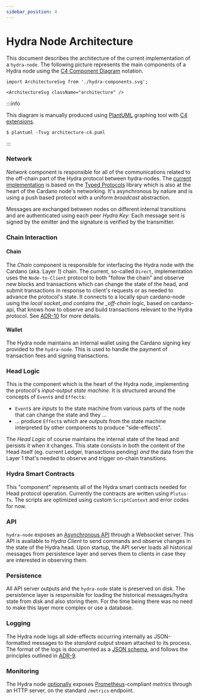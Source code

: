 ```yaml
---
sidebar_position: 4
---
```


# Hydra Node Architecture

This document describes the architecture of the current implementation
of a `hydra-node`. The following picture represents the main
components of a Hydra node using the [C4 Component
Diagram](https://c4model.com/#ComponentDiagram) notation.

```mdx-code-block
import ArchitectureSvg from './hydra-components.svg';

<ArchitectureSvg className="architecture" />
```

:::info

This diagram is manually produced using [PlantUML](https://plantuml.com) graphing tool with [C4 extensions](https://github.com/plantuml-stdlib/C4-PlantUML).

```
$ plantuml -Tsvg architecture-c4.puml
```

:::

### Network

_Network_ component is responsible for all of the communications related to the off-chain part of the Hydra protocol between hydra-nodes. The [current implementation](./networking) is based on the [Typed Protocols](https://github.com/input-output-hk/typed-protocols) library which is also at the heart of the Cardano node's networking. It's asynchronous by nature and is using a push based protocol with a uniform _broadcast_ abstraction. 

Messages are exchanged between nodes on different internal transitions and are authenticated using each peer _Hydra Key_: Each message sent is signed by the emitter and the signature is verified by the transmitter.

### Chain Interaction

#### Chain

The _Chain_ component is responsible for interfacing the Hydra node with the Cardano (aka. Layer 1) chain. The current, so-called `Direct`, implementation uses the `Node-to-Client` protocol to both "follow the chain" and observe new blocks and transactions which can change the state of the head, and submit transactions in response to client's requests or as needed to advance the protocol's state. It connects to a locally spun cardano-node using the _local socket_and contains the \_off-chain_ logic, based on cardano-api, that knows how to observe and build transactions relevant to the Hydra protocol. See [ADR-10](/adr/10) for more details.

#### Wallet

The Hydra node maintains an internal wallet using the Cardano signing key provided to the `hydra-node`. This is used to handle the payment of transaction fees and signing transactions.

### Head Logic

This is the component which is the heart of the Hydra node, implementing the protocol's _input-output state machine_. It is structured around the concepts of `Event`s and `Effect`s:

- `Event`s are _inputs_ to the state machine from various parts of the node that can change the state and they ...
- ... produce `Effect`s which are _outputs_ from the state machine interpreted by other components to produce "side-effects".

The _Head Logic_ of course maintains the internal state of the head and persists it when it changes. This state consists in both the content of the Head itself (eg. current Ledger, transactions pending) _and_ the data from the Layer 1 that's needed to observe and trigger on-chain transitions.

### Hydra Smart Contracts

This "component" represents all of the Hydra smart contracts needed for Head protocol operation. Currently the contracts are written using `Plutus-Tx`. The scripts are optimized using custom `ScriptContext` and error codes for now.

### API

`hydra-node` exposes an [Asynchronous API](https://hydra.family/head-protocol/unstable/api-reference) through a Websocket server. This API is available to _Hydra Client_ to send commands and observe changes in the state of the Hydra head. Upon startup, the API server loads all historical messages from persistence layer and serves them to clients in case they are interested in observing them.

### Persistence

All API server outputs and the `hydra-node` state is preserved on disk. The persistence layer is responsible for loading the historical messages/hydra state from disk and also storing them. For the time being there was no need to make this layer more complex or use a database.

### Logging

The Hydra node logs all side-effects occurring internally as JSON-formatted messages to the _standard output_ stream attached to its process. The format of the logs is documented as a [JSON schema](https://raw.githubusercontent.com/input-output-hk/hydra/master/hydra-node/json-schemas/logs.yaml), and follows the principles outlined in [ADR-9](/adr/9).

### Monitoring

The Hydra node [optionally](https://hydra.family/head-protocol/docs/getting-started/quickstart#hydra-node-options) exposes [Prometheus](https://prometheus.io/)-compliant _metrics_ through an HTTP server, on the standard `/metrics` endpoint.
